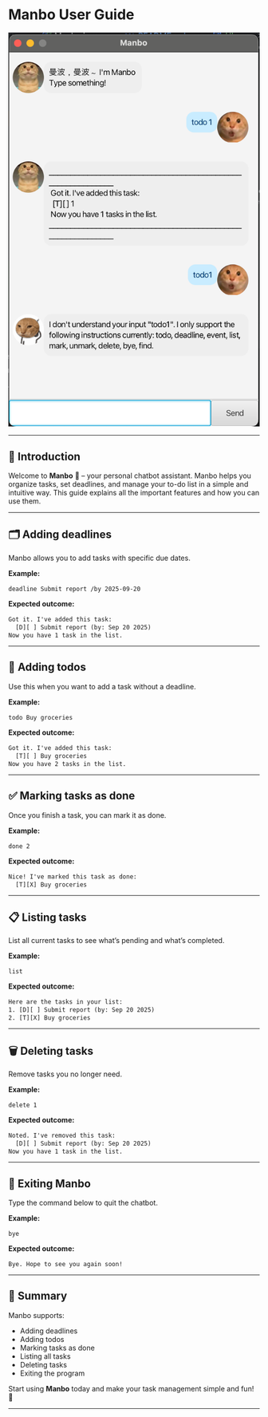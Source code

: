 

# Manbo User Guide
![Screenshot of Manbo UI](UI.png)


---

## 📖 Introduction

Welcome to **Manbo** 🎉 – your personal chatbot assistant.
Manbo helps you organize tasks, set deadlines, and manage your to-do list in a simple and intuitive way.
This guide explains all the important features and how you can use them.

---

## 🗂 Adding deadlines

Manbo allows you to add tasks with specific due dates.

**Example:**

```
deadline Submit report /by 2025-09-20
```

**Expected outcome:**

```
Got it. I've added this task:  
  [D][ ] Submit report (by: Sep 20 2025)  
Now you have 1 task in the list.  
```

---

## 📝 Adding todos

Use this when you want to add a task without a deadline.

**Example:**

```
todo Buy groceries
```

**Expected outcome:**

```
Got it. I've added this task:  
  [T][ ] Buy groceries  
Now you have 2 tasks in the list.  
```

---

## ✅ Marking tasks as done

Once you finish a task, you can mark it as done.

**Example:**

```
done 2
```

**Expected outcome:**

```
Nice! I've marked this task as done:  
  [T][X] Buy groceries  
```

---

## 📋 Listing tasks

List all current tasks to see what’s pending and what’s completed.

**Example:**

```
list
```

**Expected outcome:**

```
Here are the tasks in your list:  
1. [D][ ] Submit report (by: Sep 20 2025)  
2. [T][X] Buy groceries  
```

---

## 🗑 Deleting tasks

Remove tasks you no longer need.

**Example:**

```
delete 1
```

**Expected outcome:**

```
Noted. I've removed this task:  
  [D][ ] Submit report (by: Sep 20 2025)  
Now you have 1 task in the list.  
```

---

## 👋 Exiting Manbo

Type the command below to quit the chatbot.

**Example:**

```
bye
```

**Expected outcome:**

```
Bye. Hope to see you again soon!  
```

---

## 🎯 Summary

Manbo supports:

* Adding deadlines
* Adding todos
* Marking tasks as done
* Listing all tasks
* Deleting tasks
* Exiting the program

Start using **Manbo** today and make your task management simple and fun! 🚀

---
